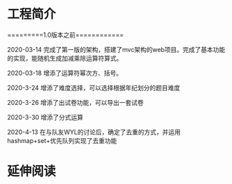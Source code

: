 # 工程简介
=========1.0版本之前============

2020-03-14
完成了第一版的架构，搭建了mvc架构的web项目。完成了基本功能的实现，能随机生成加减乘除运算符算式。


2020-03-18
增添了运算符幂次方、括号。


2020-3-24
增添了难度选择，可以选择根据年纪划分的题目难度

2020-3-26
增添了出试卷功能，可以导出一套试卷

2020-3-30
增添了分式运算

2020-4-13
在与队友WYL的讨论后，确定了去重的方式，并运用hashmap+set+优先队列实现了去重功能


# 延伸阅读

